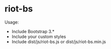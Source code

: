 # riot-bs

Usage:

* Include Bootstrap 3.*
* Include your custom styles
* Include dist/js/riot-bs.js or dist/js/riot-bs.min.js